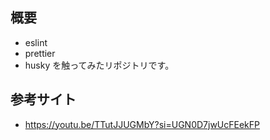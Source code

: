## 概要

- eslint
- prettier
- husky
  を触ってみたリポジトリです。

## 参考サイト

- https://youtu.be/TTutJJUGMbY?si=UGN0D7jwUcFEekFP
